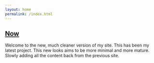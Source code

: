 ```yaml
---
layout: home
permalink: /index.html
---
```


## [Now](/now)

Welcome to the new, much cleaner version of my site. This has been my latest project. This new looks aims to be more minimal and more mature. Slowly adding all the content back from the previous site.
